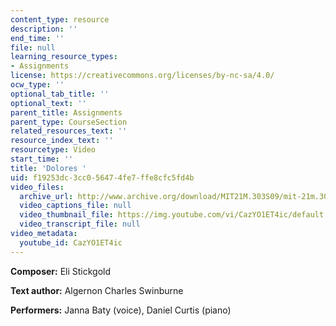 ```yaml
---
content_type: resource
description: ''
end_time: ''
file: null
learning_resource_types:
- Assignments
license: https://creativecommons.org/licenses/by-nc-sa/4.0/
ocw_type: ''
optional_tab_title: ''
optional_text: ''
parent_title: Assignments
parent_type: CourseSection
related_resources_text: ''
resource_index_text: ''
resourcetype: Video
start_time: ''
title: 'Dolores '
uid: f19253dc-3cc0-5647-4fe7-ffe8cfc5fd4b
video_files:
  archive_url: http://www.archive.org/download/MIT21M.303S09/mit-21m.303-s09-song3_300k.mp4
  video_captions_file: null
  video_thumbnail_file: https://img.youtube.com/vi/CazYO1ET4ic/default.jpg
  video_transcript_file: null
video_metadata:
  youtube_id: CazYO1ET4ic
---
```


**Composer:** Eli Stickgold

**Text author:** Algernon Charles Swinburne

**Performers:** Janna Baty (voice), Daniel Curtis (piano)

